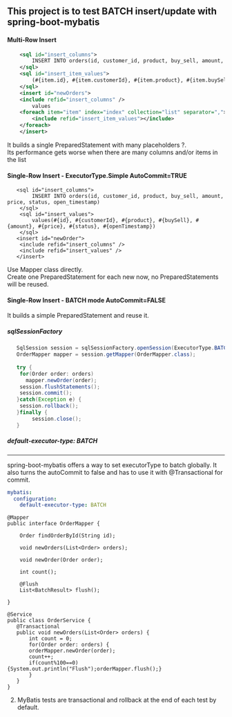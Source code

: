 ## This project is to test BATCH insert/update with spring-boot-mybatis

#### Multi-Row Insert
```xml
    <sql id="insert_columns">
    	INSERT INTO orders(id, customer_id, product, buy_sell, amount, price, status, open_timestamp)
    </sql>
    <sql id="insert_item_values">
    	(#{item.id}, #{item.customerId}, #{item.product}, #{item.buySell}, #{item.amount}, #{item.price}, #{item.status}, #{item.openTimestamp})
    </sql>
    <insert id="newOrders">
	<include refid="insert_columns" />
	    values
	<foreach item="item" index="index" collection="list" separator=",">
	    <include refid="insert_item_values"></include>
	</foreach>
    </insert>
```
It builds a single PreparedStatement with many placeholders ?.   
Its performance gets worse when there are many columns and/or items in the list


#### Single-Row Insert - ExecutorType.Simple AutoCommit=TRUE
```
   <sql id="insert_columns">
    	INSERT INTO orders(id, customer_id, product, buy_sell, amount, price, status, open_timestamp)
    </sql>
    <sql id="insert_values">
    	values(#{id}, #{customerId}, #{product}, #{buySell}, #{amount}, #{price}, #{status}, #{openTimestamp})
    </sql>
   <insert id="newOrder">
	<include refid="insert_columns" />
	<include refid="insert_values" />
   </insert>

```
Use Mapper class directly.   
Create one PreparedStatement for each new now, no PreparedStatements will be reused.  

#### Single-Row Insert - BATCH mode AutoCommit=FALSE

It builds a simple PreparedStatement and reuse it.

##### sqlSessionFactory
```java
   SqlSession session = sqlSessionFactory.openSession(ExecutorType.BATCH);
   OrderMapper mapper = session.getMapper(OrderMapper.class);
		
   try {
	for(Order order: orders)
	  mapper.newOrder(order);
	session.flushStatements();
	session.commit();
   }catch(Exception e) {
	session.rollback();
   }finally {
        session.close();
   }
```

##### default-executor-type: BATCH
---
spring-boot-mybatis offers a way to set executorType to batch globally.
It also turns the autoCommit to false and has to use it with @Transactional for commit.

```yaml
mybatis:
  configuration:
    default-executor-type: BATCH
```
```
@Mapper
public interface OrderMapper {
	
	Order findOrderById(String id);
	
	void newOrders(List<Order> orders);
	
	void newOrder(Order order);
	
	int count();
	
	@Flush
	List<BatchResult> flush();

}

@Service
public class OrderService {
   @Transactional
   public void newOrders(List<Order> orders) {
       int count = 0;
       for(Order order: orders) {
	   orderMapper.newOrder(order);
	   count++;
	   if(count%100==0) {System.out.println("Flush");orderMapper.flush();}
       }
   }
}
```
2. MyBatis tests are transactional and rollback at the end of each test by default.
